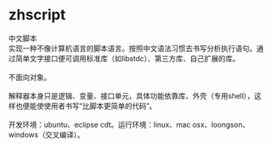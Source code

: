 zhscript
========

中文脚本<br/>
实现一种不像计算机语言的脚本语言。按照中文语法习惯去书写分析执行语句。通过简单文字接口便可调用标准库（如libstdc）、第三方库、自己扩展的库。<br/>
<br/>
不面向对象。<br/>
<br/>
解释器本身只是逻辑、变量、接口单元，具体功能依靠库、外壳（专用shell），这样也便能使使用者书写“比脚本更简单的代码”。<br/>
<br/>
开发环境：ubuntu、eclipse cdt。运行环境：linux、mac osx、loongson、windows（交叉编译）。 
